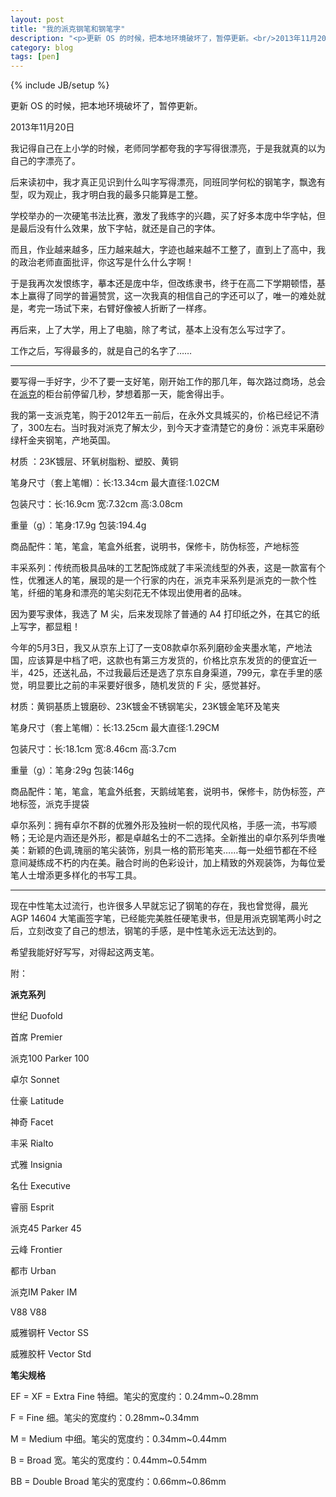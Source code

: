```yaml
---
layout: post
title: "我的派克钢笔和钢笔字"
description: "<p>更新 OS 的时候，把本地环境破坏了，暂停更新。<br/>2013年11月20日<br/>我记得自己在上小学的时候，老师同学都夸我的字写得很漂亮，于是我就真的以为自己的字漂亮了。</p><p>后来读初中，我才真正见识到什么叫字写得漂亮，同班同学何松的钢笔字，飘逸有型，叹为观止，我才明白我的最多只能算是工整。</p><p>学校举办的一次硬笔书法比赛，激发了我练字的兴趣，买了好多本庞中华字帖，但是最后没有什么效果，放下字帖，就还是自己的字体。</p><p>而且，作业越来越多，压力越来越大，字迹也越来越不工整了，直到上了高中，我的政治老师直面批评，你这写是什么什么字啊！</p><p>于是我再次发恨练字，摹本还是庞中华，但改练隶书，终于在高二下学期顿悟，基本上赢得了同学的普遍赞赏，这一次我真的相信自己的字还可以了，唯一的难处就是，考完一场试下来，右臂好像被人折断了一样疼。</p><p>再后来，上了大学，用上了电脑，除了考试，基本上没有怎么写过字了。</p><p>工作之后，写得最多的，就是自己的名字了……</p>"
category: blog
tags: [pen]
---
```

{% include JB/setup %}

更新 OS 的时候，把本地环境破坏了，暂停更新。

2013年11月20日

我记得自己在上小学的时候，老师同学都夸我的字写得很漂亮，于是我就真的以为自己的字漂亮了。

后来读初中，我才真正见识到什么叫字写得漂亮，同班同学何松的钢笔字，飘逸有型，叹为观止，我才明白我的最多只能算是工整。

学校举办的一次硬笔书法比赛，激发了我练字的兴趣，买了好多本庞中华字帖，但是最后没有什么效果，放下字帖，就还是自己的字体。

而且，作业越来越多，压力越来越大，字迹也越来越不工整了，直到上了高中，我的政治老师直面批评，你这写是什么什么字啊！

于是我再次发恨练字，摹本还是庞中华，但改练隶书，终于在高二下学期顿悟，基本上赢得了同学的普遍赞赏，这一次我真的相信自己的字还可以了，唯一的难处就是，考完一场试下来，右臂好像被人折断了一样疼。

再后来，上了大学，用上了电脑，除了考试，基本上没有怎么写过字了。

工作之后，写得最多的，就是自己的名字了……

----

要写得一手好字，少不了要一支好笔，刚开始工作的那几年，每次路过商场，总会在[派克](https://en.wikipedia.org/wiki/Parker_Pen_Company)的柜台前停留几秒，梦想着那一天，能舍得出手。

我的第一支派克笔，购于2012年五一前后，在永外文具城买的，价格已经记不清了，300左右。当时我对派克了解太少，到今天才查清楚它的身份：派克丰采磨砂绿杆金夹钢笔，产地英国。

材质 ：23K镀层、环氧树脂粉、塑胶、黄铜

笔身尺寸（套上笔帽）：长:13.34cm  最大直径:1.02CM

包装尺寸：长:16.9cm  宽:7.32cm  高:3.08cm

重量（g）：笔身:17.9g  包装:194.4g

商品配件：笔，笔盒，笔盒外纸套，说明书，保修卡，防伪标签，产地标签

丰采系列：传统而极具品味的工艺配饰成就了丰采流线型的外表，这是一款富有个性，优雅迷人的笔，展现的是一个行家的内在，派克丰采系列是派克的一款个性笔，纤细的笔身和漂亮的笔尖刻花无不体现出使用者的品味。

因为要写隶体，我选了 M 尖，后来发现除了普通的 A4 打印纸之外，在其它的纸上写字，都显粗！

今年的5月3日，我又从京东上订了一支08款卓尔系列磨砂金夹墨水笔，产地法国，应该算是中档了吧，这款也有第三方发货的，价格比京东发货的的便宜近一半，425，还送礼品，不过我最后还是选了京东自身渠道，799元，拿在手里的感觉，明显要比之前的丰采要好很多，随机发货的 F 尖，感觉甚好。

材质：黄铜基质上镀磨砂、23K镀金不锈钢笔尖，23K镀金笔环及笔夹

笔身尺寸（套上笔帽）：长:13.25cm   最大直径:1.29CM

包装尺寸：长:18.1cm    宽:8.46cm    高:3.7cm

重量（g）：笔身:29g    包装:146g

商品配件：笔，笔盒，笔盒外纸套，天鹅绒笔套，说明书，保修卡，防伪标签，产地标签，派克手提袋

卓尔系列：拥有卓尔不群的优雅外形及独树一帜的现代风格，手感一流，书写顺畅；无论是内涵还是外形，都是卓越名士的不二选择。全新推出的卓尔系列华贵唯美：新颖的色调,瑰丽的笔尖装饰，别具一格的箭形笔夹……每一处细节都在不经意间凝练成不朽的内在美。融合时尚的色彩设计，加上精致的外观装饰，为每位爱笔人士增添更多样化的书写工具。

----

现在中性笔太过流行，也许很多人早就忘记了钢笔的存在，我也曾觉得，晨光 AGP 14604 大笔画签字笔，已经能完美胜任硬笔隶书，但是用派克钢笔两小时之后，立刻改变了自己的想法，钢笔的手感，是中性笔永远无法达到的。

希望我能好好写写，对得起这两支笔。


附：

**派克系列**

世纪 Duofold

首席 Premier

派克100 Parker 100

卓尔 Sonnet

仕豪 Latitude

神奇 Facet

丰采 Rialto

式雅 Insignia

名仕 Executive

睿丽 Esprit

派克45 Parker 45

云峰 Frontier

都市 Urban

派克IM Paker IM

V88 V88

威雅钢杆 Vector SS

威雅胶杆 Vector Std

**笔尖规格**

EF = XF = Extra Fine 特细。笔尖的宽度约：0.24mm~0.28mm

F = Fine 细。笔尖的宽度约：0.28mm~0.34mm

M = Medium 中细。笔尖的宽度约：0.34mm~0.44mm

B = Broad 宽。笔尖的宽度约：0.44mm~0.54mm

BB = Double Broad 笔尖的宽度约：0.66mm~0.86mm
